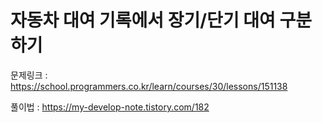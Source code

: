 # 자동차 대여 기록에서 장기/단기 대여 구분하기

문제링크 : https://school.programmers.co.kr/learn/courses/30/lessons/151138

풀이법 : https://my-develop-note.tistory.com/182
